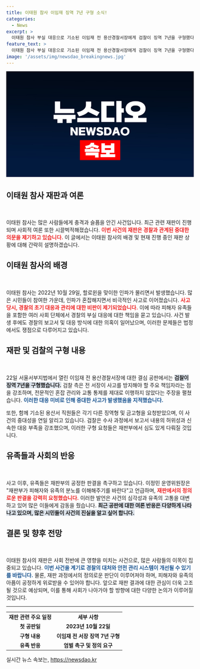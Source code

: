 ```yaml
---
title: 이태원 참사 이임재 징역 7년 구형 소식!
categories:
  - News
excerpt: >
  이태원 참사 부실 대응으로 기소된 이임재 전 용산경찰서장에게 검찰이 징역 7년을 구형했다. 유가족들은 엄벌을 촉구하며 재판부에 책임을 묻는 목소리를 높였다. 과연 법의 판단은 어떤 결론을 내릴까?
feature_text: >
  이태원 참사 부실 대응으로 기소된 이임재 전 용산경찰서장에게 검찰이 징역 7년을 구형했다. 유가족들은 엄벌을 촉구하며 재판부에 책임을 묻는 목소리를 높였다. 과연 법의 판단은 어떤 결론을 내릴까?
image: '/assets/img/newsdao_breakingnews.jpg'
---
```


<p><img src="/assets/img/newsdao_breakingnews.jpg" alt="implanttips 속보" /></p>

<h2 data-ke-size="size26">이태원 참사 재판과 여론</h2>

<p data-ke-size="size16">&nbsp;</p>

<p>이태원 참사는 많은 사람들에게 충격과 슬픔을 안긴 사건입니다. 최근 관련 재판이 진행되며 사회적 여론 또한 시끌벅적해졌습니다. <b><span style="color: #ee2323;">이번 사건의 재판은 경찰과 관계된 중대한 의문을 제기하고 있습니다.</span></b> 이 글에서는 이태원 참사의 배경 및 현재 진행 중인 재판 상황에 대해 간략히 설명하겠습니다.</p>

<h2 data-ke-size="size26">이태원 참사의 배경</h2>

<p data-ke-size="size16">&nbsp;</p>

<p>이태원 참사는 2022년 10월 29일, 할로윈을 맞이한 인파가 몰리면서 발생했습니다. 많은 시민들이 참여한 가운데, 인파가 혼잡해지면서 비극적인 사고로 이어졌습니다. <b><span style="color: #ee2323;">사고 당시, 경찰의 초기 대응과 관리에 대한 비판이 제기되었습니다.</span></b> 이에 따라 피해자 유족들을 포함한 여러 사회 단체에서 경찰의 부실 대응에 대한 책임을 묻고 있습니다. 사건 발생 후에도 경찰의 보고서 및 대응 방식에 대한 의혹이 일어났으며, 이러한 문제들은 법정에서도 쟁점으로 다루어지고 있습니다.</p>

<h2 data-ke-size="size26">재판 및 검찰의 구형 내용</h2>

<p data-ke-size="size16">&nbsp;</p>

<p>22일 서울서부지법에서 열린 이임재 전 용산경찰서장에 대한 결심 공판에서는 <b><span style="background-color: #21538527;">검찰이 징역 7년을 구형했습니다.</span></b> 검찰 측은 전 서장이 사고를 방지해야 할 주요 책임자라는 점을 강조하며, 전문적인 혼잡 관리와 교통 통제를 제대로 이행하지 않았다는 주장을 펼쳤습니다. <b><span style="color: #1a5490;">이러한 대응 미비로 인해 중대한 사고가 발생했음을 지적했습니다.</span></b> </p>

<p>또한, 함께 기소된 용산서 직원들은 각기 다른 징역형 및 금고형을 요청받았으며, 이 사건의 중대성을 연일 알리고 있습니다. 검찰은 수사 과정에서 보고서 내용의 허위성과 신속한 대응 부족을 강조했으며, 이러한 구형 요청들은 재판부에서 심도 있게 다뤄질 것입니다.</p>

<h2 data-ke-size="size26">유족들과 사회의 반응</h2>

<p data-ke-size="size16">&nbsp;</p>

<p>사고 이후, 유족들은 재판부의 공정한 판결을 촉구하고 있습니다. 이정민 운영위원장은 "재판부가 피해자와 유족의 분노를 이해해주기를 바란다"고 언급하며, <b><span style="color: #ee2323;">재판에서의 정의로운 판결을 강력히 요청했습니다.</span></b> 이러한 발언은 사건의 심각성과 유족의 고통을 대변하고 있어 많은 이들에게 감동을 줬습니다. <b><span style="background-color: #21538527;">최근 공판에 대한 여론 반응은 다양하게 나타나고 있으며, 많은 시민들이 사건의 진실을 알고 싶어 합니다.</span></b></p>

<h2 data-ke-size="size26">결론 및 향후 전망</h2>

<p data-ke-size="size16">&nbsp;</p>

<p>이태원 참사의 재판은 사회 전반에 큰 영향을 미치는 사건으로, 많은 사람들의 이목이 집중되고 있습니다. <b><span style="color: #1a5490;">이번 사건을 계기로 경찰의 대처와 안전 관리 시스템이 개선될 수 있기를 바랍니다.</span></b> 물론, 재판 과정에서의 정의로운 판단이 이루어져야 하며, 피해자와 유족의 아픔이 공정하게 위로받을 수 있어야 합니다. 앞으로 재판 결과에 대한 관심이 더욱 고조될 것으로 예상되며, 이를 통해 사회가 나아가야 할 방향에 대한 다양한 논의가 이루어질 것입니다.</p>

<hr>

<table>
    <tr>
        <td style="text-align: center; height: 17px;"><b>재판 관련 주요 일정</b></td>
        <td style="text-align: center; height: 17px;"><b>세부 사항</b></td>
    </tr>
    <tr>
        <td style="text-align: center; height: 17px;"><b>첫 공판일</b></td>
        <td style="text-align: center; height: 17px;"><b>2023년 10월 22일</b></td>
    </tr>
    <tr>
        <td style="text-align: center; height: 17px;"><b>구형 내용</b></td>
        <td style="text-align: center; height: 17px;"><b>이임재 전 서장 징역 7년 구형</b></td>
    </tr>
    <tr>
        <td style="text-align: center; height: 17px;"><b>유족 반응</b></td>
        <td style="text-align: center; height: 17px;"><b>엄벌 촉구 및 정의 요구</b></td>
    </tr>
</table>
실시간 뉴스 속보는, <a href="https://newsdao.kr" rel="dofollow">https://newsdao.kr</a>


